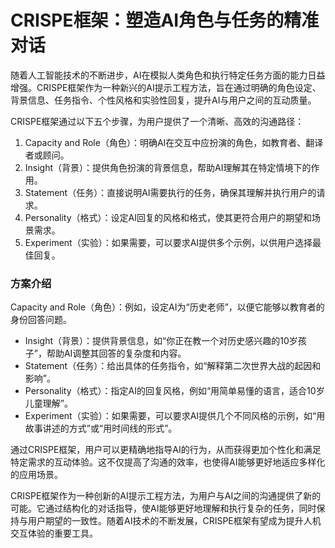 # CRISPE框架：塑造AI角色与任务的精准对话

随着人工智能技术的不断进步，AI在模拟人类角色和执行特定任务方面的能力日益增强。CRISPE框架作为一种新兴的AI提示工程方法，旨在通过明确的角色设定、背景信息、任务指令、个性风格和实验性回复，提升AI与用户之间的互动质量。

CRISPE框架通过以下五个步骤，为用户提供了一个清晰、高效的沟通路径：

1. Capacity and Role（角色）：明确AI在交互中应扮演的角色，如教育者、翻译者或顾问。
2. Insight（背景）：提供角色扮演的背景信息，帮助AI理解其在特定情境下的作用。
3. Statement（任务）：直接说明AI需要执行的任务，确保其理解并执行用户的请求。
4. Personality（格式）：设定AI回复的风格和格式，使其更符合用户的期望和场景需求。
5. Experiment（实验）：如果需要，可以要求AI提供多个示例，以供用户选择最佳回复。

### **方案介绍**

Capacity and Role（角色）：例如，设定AI为“历史老师”，以便它能够以教育者的身份回答问题。

- Insight（背景）：提供背景信息，如“你正在教一个对历史感兴趣的10岁孩子”，帮助AI调整其回答的复杂度和内容。
- Statement（任务）：给出具体的任务指令，如“解释第二次世界大战的起因和影响”。
- Personality（格式）：指定AI的回复风格，例如“用简单易懂的语言，适合10岁儿童理解”。
- Experiment（实验）：如果需要，可以要求AI提供几个不同风格的示例，如“用故事讲述的方式”或“用时间线的形式”。

通过CRISPE框架，用户可以更精确地指导AI的行为，从而获得更加个性化和满足特定需求的互动体验。这不仅提高了沟通的效率，也使得AI能够更好地适应多样化的应用场景。

CRISPE框架作为一种创新的AI提示工程方法，为用户与AI之间的沟通提供了新的可能。它通过结构化的对话指导，使AI能够更好地理解和执行复杂的任务，同时保持与用户期望的一致性。随着AI技术的不断发展，CRISPE框架有望成为提升人机交互体验的重要工具。